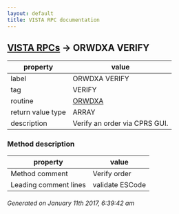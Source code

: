 ```yaml
---
layout: default
title: VISTA RPC documentation
---
```




## [VISTA RPCs](TableOfContent.md) &#8594; ORWDXA VERIFY 

 property | value 
--- | --- 
 label | ORWDXA VERIFY
 tag | VERIFY
 routine | [ORWDXA](http://code.osehra.org/dox/Routine_ORWDXA_source.html)
 return value type | ARRAY
 description | Verify an order via CPRS GUI.


### Method description

 property | value 
--- | --- 
 Method comment | Verify order
 Leading comment lines | validate ESCode




 ###### Generated on January 11th 2017, 6:39:42 am